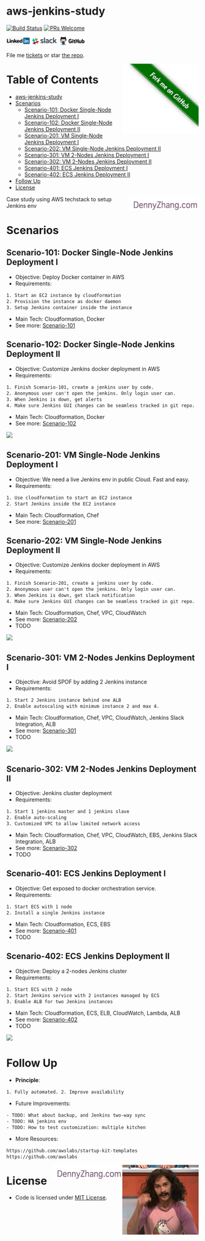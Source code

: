 # aws-jenkins-study

[![Build Status](https://travis-ci.org/DennyZhang/aws-jenkins-study.svg?branch=master)](https://travis-ci.org/DennyZhang/aws-jenkins-study) [![PRs Welcome](https://img.shields.io/badge/PRs-welcome-brightgreen.svg)](http://makeapullrequest.com)

[![LinkedIn](https://raw.githubusercontent.com/USDevOps/mywechat-slack-group/master/images/linkedin.png)](https://www.linkedin.com/in/dennyzhang001) [![Slack](https://raw.githubusercontent.com/USDevOps/mywechat-slack-group/master/images/slack.png)](https://www.dennyzhang.com/slack) [![Github](https://raw.githubusercontent.com/USDevOps/mywechat-slack-group/master/images/github.png)](https://github.com/DennyZhang)

File me [tickets](https://github.com/DennyZhang/aws-jenkins-study/issues) or star [the repo](https://github.com/DennyZhang/aws-jenkins-study).

<a href="https://github.com/DennyZhang?tab=followers"><img align="right" width="200" height="183" src="https://raw.githubusercontent.com/USDevOps/mywechat-slack-group/master/images/fork_github.png" /></a>

Table of Contents
=================

   * [aws-jenkins-study](#aws-jenkins-study)
   * [Scenarios](#scenarios)
      * [Scenario-101: Docker Single-Node Jenkins Deployment I](#scenario-101-docker-single-node-jenkins-deployment-i)
      * [Scenario-102: Docker Single-Node Jenkins Deployment II](#scenario-102-docker-single-node-jenkins-deployment-ii)
      * [Scenario-201: VM Single-Node Jenkins Deployment I](#scenario-201-vm-single-node-jenkins-deployment-i)
      * [Scenario-202: VM Single-Node Jenkins Deployment II](#scenario-202-vm-single-node-jenkins-deployment-ii)
      * [Scenario-301: VM 2-Nodes Jenkins Deployment I](#scenario-301-vm-2-nodes-jenkins-deployment-i)
      * [Scenario-302: VM 2-Nodes Jenkins Deployment II](#scenario-302-vm-2-nodes-jenkins-deployment-ii)
      * [Scenario-401: ECS Jenkins Deployment I](#scenario-401-ecs-jenkins-deployment-i)
      * [Scenario-402: ECS Jenkins Deployment II](#scenario-402-ecs-jenkins-deployment-ii)
   * [Follow Up](#follow-up)
   * [License](#license)

<a href="https://www.dennyzhang.com"><img align="right" width="185" height="37" src="https://raw.githubusercontent.com/USDevOps/mywechat-slack-group/master/images/dns_small.png"></a>

Case study using AWS techstack to setup Jenkins env

# Scenarios

## Scenario-101: Docker Single-Node Jenkins Deployment I
- Objective: Deploy Docker container in AWS
- Requirements:
```
1. Start an EC2 instance by cloudformation
2. Provision the instance as docker daemon
3. Setup Jenkins container inside the instance
```
- Main Tech: Cloudformation, Docker
- See more: [Scenario-101](./Scenario-101)

## Scenario-102: Docker Single-Node Jenkins Deployment II
- Objective: Customize Jenkins docker deployment in AWS
- Requirements:
```
1. Finish Scenario-101, create a jenkins user by code.
2. Anonymous user can't open the jenkins. Only login user can.
3. When Jenkins is down, get alerts
4. Make sure Jenkins GUI changes can be seamless tracked in git repo.
```
- Main Tech: Cloudformation, Docker
- See more: [Scenario-102](./Scenario-102)

![](https://raw.githubusercontent.com/DennyZhang/aws-jenkins-study/master/misc/jenkins_docker_aio.png)

## Scenario-201: VM Single-Node Jenkins Deployment I
- Objective: We need a live Jenkins env in public Cloud. Fast and easy.
- Requirements:
```
1. Use cloudformation to start an EC2 instance
2. Start Jenkins inside the EC2 instance
```
- Main Tech: Cloudformation, Chef
- See more: [Scenario-201](./Scenario-201)

## Scenario-202: VM Single-Node Jenkins Deployment II
- Objective: Customize Jenkins docker deployment in AWS
- Requirements:
```
1. Finish Scenario-201, create a jenkins user by code.
2. Anonymous user can't open the jenkins. Only login user can.
3. When Jenkins is down, get slack notification
4. Make sure Jenkins GUI changes can be seamless tracked in git repo.
```
- Main Tech: Cloudformation, Chef, VPC, CloudWatch
- See more: [Scenario-202](./Scenario-202)
- TODO

![](https://raw.githubusercontent.com/DennyZhang/aws-jenkins-study/master/misc/jenkins_vm_aio.png)

## Scenario-301: VM 2-Nodes Jenkins Deployment I
- Objective: Avoid SPOF by adding 2 Jenkins instance
- Requirements:
```
1. Start 2 Jenkins instance behind one ALB
2. Enable autoscaling with minimum instance 2 and max 4.
```
- Main Tech: Cloudformation, Chef, VPC, CloudWatch, Jenkins Slack Integration, ALB
- See more: [Scenario-301](./Scenario-301)
- TODO

![](https://raw.githubusercontent.com/DennyZhang/aws-jenkins-study/master/misc/jenkins_vm_2nodes.png)

## Scenario-302: VM 2-Nodes Jenkins Deployment II
- Objective: Jenkins cluster deployment
- Requirements:
```
1. Start 1 jenkins master and 1 jenkins slave
2. Enable auto-scaling
3. Customized VPC to allow limited network access
```
- Main Tech: Cloudformation, Chef, VPC, CloudWatch, EBS, Jenkins Slack Integration, ALB
- See more: [Scenario-302](./Scenario-302)
- TODO

## Scenario-401: ECS Jenkins Deployment I
- Objective: Get exposed to docker orchestration service.
- Requirements:
```
1. Start ECS with 1 node
2. Install a single Jenkins instance
```
- Main Tech: Cloudformation, ECS, EBS
- See more: [Scenario-401](./Scenario-401)
- TODO

## Scenario-402: ECS Jenkins Deployment II
- Objective: Deploy a 2-nodes Jenkins cluster
- Requirements:
```
1. Start ECS with 2 node
2. Start Jenkins service with 2 instances managed by ECS
3. Enable ALB for two Jenkins instances
```
- Main Tech: Cloudformation, ECS, ELB, CloudWatch, Lambda, ALB
- See more: [Scenario-402](./Scenario-402)
- TODO

![](https://raw.githubusercontent.com/DennyZhang/aws-jenkins-study/master/misc/jenkins_docker_2nodes.png)

# Follow Up
- **Principle**:
```
1. Fully automated. 2. Improve availability
```

- Future Improvements:
```
- TODO: What about backup, and Jenkins two-way sync
- TODO: HA jenkins env
- TODO: How to test customization: multiple kitchen
```

- More Resources:
```
https://github.com/awslabs/startup-kit-templates
https://github.com/awslabs
```

<a href="https://www.dennyzhang.com"><img align="right" width="200" height="183" src="https://raw.githubusercontent.com/USDevOps/mywechat-slack-group/master/images/magic.gif"></a>
<a href="https://www.dennyzhang.com"><img align="right" width="185" height="37" src="https://raw.githubusercontent.com/USDevOps/mywechat-slack-group/master/images/dns_small.png"></a>

# License
- Code is licensed under [MIT License](https://www.dennyzhang.com/wp-content/mit_license.txt).

